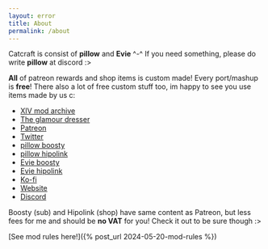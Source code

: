 ```yaml
---
layout: error
title: About
permalink: /about
---
```


Catcraft is consist of **pillow** and **Evie** ^-^ If you need something, please do write **pillow** at discord :>

**All** of patreon rewards and shop items is custom made! Every port/mashup is **free**! There also a lot of free custom stuff too, im happy to see you use items made by us c:

- [XIV mod archive]
- [The glamour dresser]
- [Patreon]
- [Twitter]
- [pillow boosty]
- [pillow hipolink]
- [Evie boosty]
- [Evie hipolink]
- [Ko-fi]
- [Website]
- [Discord]

Boosty (sub) and Hipolink (shop) have same content as Patreon, but less fees for me and should be **no VAT** for you! Check it out to be sure though :>

[See mod rules here!]({% post_url 2024-05-20-mod-rules %})


[XIV Mod Archive]: (https://www.xivmodarchive.com/user/111283)
[The Glamour Dresser]: (https://www.glamourdresser.com/author/catcraft)
[Patreon]: (https://www.patreon.com/catcraftFFXIV)
[Twitter]: (https://twitter.com/catcraftxiv)
[pillow boosty]: (https://boosty.to/miaumori)
[pillow hipolink]: (https://hipolink.me/pomigrein)
[Evie boosty]: (https://boosty.to/evilieda)
[Evie hipolink]: (https://hipolink.me/evilieda)
[Ko-fi]: (https://ko-fi.com/catcraft)
[Website]: (https://catcraftxiv.github.io/web/)
[Discord]: (https://discord.gg/yPbUXazxQ3)

<style>
.error {
    text-align: unset;
}
</style>